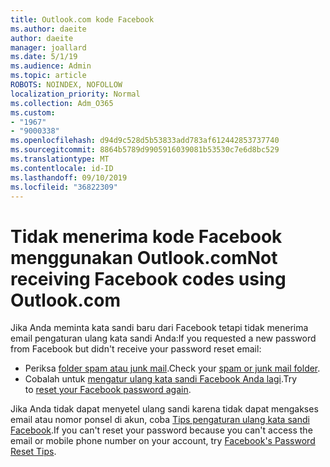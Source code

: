 ```yaml
---
title: Outlook.com kode Facebook
ms.author: daeite
author: daeite
manager: joallard
ms.date: 5/1/19
ms.audience: Admin
ms.topic: article
ROBOTS: NOINDEX, NOFOLLOW
localization_priority: Normal
ms.collection: Adm_O365
ms.custom:
- "1967"
- "9000338"
ms.openlocfilehash: d94d9c528d5b53833add783af612442853737740
ms.sourcegitcommit: 8864b5789d9905916039081b53530c7e6d8bc529
ms.translationtype: MT
ms.contentlocale: id-ID
ms.lasthandoff: 09/10/2019
ms.locfileid: "36822309"
---
```

# <a name="not-receiving-facebook-codes-using-outlookcom"></a><span data-ttu-id="cebad-102">Tidak menerima kode Facebook menggunakan Outlook.com</span><span class="sxs-lookup"><span data-stu-id="cebad-102">Not receiving Facebook codes using Outlook.com</span></span>

<span data-ttu-id="cebad-103">Jika Anda meminta kata sandi baru dari Facebook tetapi tidak menerima email pengaturan ulang kata sandi Anda:</span><span class="sxs-lookup"><span data-stu-id="cebad-103">If you requested a new password from Facebook but didn't receive your password reset email:</span></span>

- <span data-ttu-id="cebad-104">Periksa [folder spam atau junk mail](https://outlook.live.com/mail/junkemail).</span><span class="sxs-lookup"><span data-stu-id="cebad-104">Check your [spam or junk mail folder](https://outlook.live.com/mail/junkemail).</span></span>
- <span data-ttu-id="cebad-105">Cobalah untuk [mengatur ulang kata sandi Facebook Anda lagi](https://aka.ms/facebook-password-reset).</span><span class="sxs-lookup"><span data-stu-id="cebad-105">Try to [reset your Facebook password again](https://aka.ms/facebook-password-reset).</span></span>

<span data-ttu-id="cebad-106">Jika Anda tidak dapat menyetel ulang sandi karena tidak dapat mengakses email atau nomor ponsel di akun, coba [Tips pengaturan ulang kata sandi Facebook](https://aka.ms/facebook-password-help).</span><span class="sxs-lookup"><span data-stu-id="cebad-106">If you can't reset your password because you can't access the email or mobile phone number on your account, try [Facebook's Password Reset Tips](https://aka.ms/facebook-password-help).</span></span>